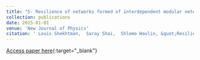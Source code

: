 ```yaml
---
title: "5- Resilience of networks formed of interdependent modular networks"
collection: publications
date: 2015-01-01
venue: 'New Journal of Physics'
citation: ' Louis Shekhtman,  Saray Shai,  Shlomo Havlin, &quot;Resilience of networks formed of interdependent modular networks.&quot; New Journal of Physics, 2015.'
---
```

[Access paper here](https://iopscience.iop.org/article/10.1088/1367-2630/17/12/123007/meta){:target="_blank"}
